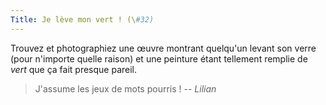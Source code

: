 ```yaml
---
Title: Je lève mon vert ! (\#32)
---
```


Trouvez et photographiez une œuvre montrant quelqu'un levant son verre (pour n'importe quelle raison) et une peinture étant tellement remplie de *vert* que ça fait presque pareil.

> J'assume les jeux de mots pourris ! -- *Lilian*
